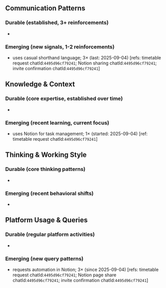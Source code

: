 ## Communication Patterns
### Durable (established, 3+ reinforcements)
-  

### Emerging (new signals, 1-2 reinforcements)
- uses casual shorthand language; 3× (last: 2025-09-04) [refs: timetable request chatId:`4495d96cf79241`; Notion sharing chatId:`4495d96cf79241`; invite confirmation chatId:`4495d96cf79241`]

## Knowledge & Context
### Durable (core expertise, established over time)
-  

### Emerging (recent learning, current focus)
- uses Notion for task management; 1× (started: 2025-09-04) [ref: timetable request chatId:`4495d96cf79241`]

## Thinking & Working Style
### Durable (core thinking patterns)
-  

### Emerging (recent behavioral shifts)
-  

## Platform Usage & Queries
### Durable (regular platform activities)
-  

### Emerging (new query patterns)
- requests automation in Notion; 3× (since 2025-09-04) [refs: timetable request chatId:`4495d96cf79241`; Notion page share chatId:`4495d96cf79241`; invite confirmation chatId:`4495d96cf79241`]